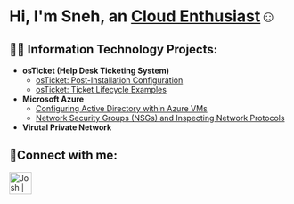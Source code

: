 <h1>Hi, I'm Sneh, an <a href="https://www.linkedin.com/in/snehpatel04/">Cloud Enthusiast</a>☺</h1>

<h2>👨‍💻 Information Technology Projects:</h2>

- <b>osTicket (Help Desk Ticketing System)</b>
  - [osTicket: Post-Installation Configuration](https://github.com/SnehPatel734/Ticketing-Prereqs)
  - [osTicket: Ticket Lifecycle Examples](https://github.com/SnehPatel734/TicketLifecycle)
- <b>Microsoft Azure</b>
  - [Configuring Active Directory within Azure VMs](https://github.com/SnehPatel734/ActiveDirectory)
  - [Network Security Groups (NSGs) and Inspecting Network Protocols](https://github.com/SnehPatel734/AzureNetworkProtocols)
- <b>Virutal Private Network</b>

<h2>🤳Connect with me:</h2>

[<img align="left" alt="Josh | LinkedIn" width="40px" src="https://user-images.githubusercontent.com/66852907/216614096-93fb838d-c66a-46cb-a7f9-0f0a87ed1b7d.png" />][linkedin]



[linkedin]: https://www.linkedin.com/in/snehpatel04
